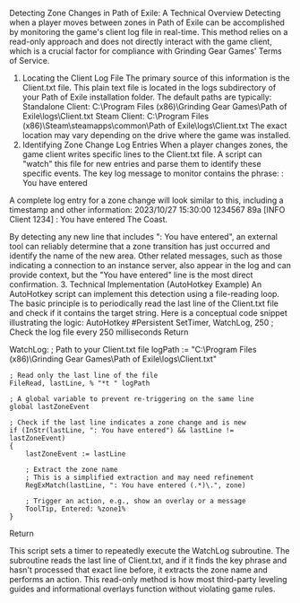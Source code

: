Detecting Zone Changes in Path of Exile: A Technical Overview
Detecting when a player moves between zones in Path of Exile can be accomplished by monitoring the game's client log file in real-time. This method relies on a read-only approach and does not directly interact with the game client, which is a crucial factor for compliance with Grinding Gear Games' Terms of Service.
1. Locating the Client Log File
The primary source of this information is the Client.txt file. This plain text file is located in the logs subdirectory of your Path of Exile installation folder. The default paths are typically:
Standalone Client: C:\Program Files (x86)\Grinding Gear Games\Path of Exile\logs\Client.txt
Steam Client: C:\Program Files (x86)\Steam\steamapps\common\Path of Exile\logs\Client.txt
The exact location may vary depending on the drive where the game was installed.
2. Identifying Zone Change Log Entries
When a player changes zones, the game client writes specific lines to the Client.txt file. A script can "watch" this file for new entries and parse them to identify these specific events. The key log message to monitor contains the phrase:
: You have entered

A complete log entry for a zone change will look similar to this, including a timestamp and other information:
2023/10/27 15:30:00 1234567 89a [INFO Client 1234] : You have entered The Coast.

By detecting any new line that includes ": You have entered", an external tool can reliably determine that a zone transition has just occurred and identify the name of the new area. Other related messages, such as those indicating a connection to an instance server, also appear in the log and can provide context, but the "You have entered" line is the most direct confirmation.
3. Technical Implementation (AutoHotkey Example)
An AutoHotkey script can implement this detection using a file-reading loop. The basic principle is to periodically read the last line of the Client.txt file and check if it contains the target string.
Here is a conceptual code snippet illustrating the logic:
AutoHotkey
#Persistent
SetTimer, WatchLog, 250 ; Check the log file every 250 milliseconds
Return

WatchLog:
    ; Path to your Client.txt file
    logPath := "C:\Program Files (x86)\Grinding Gear Games\Path of Exile\logs\Client.txt"
    
    ; Read only the last line of the file
    FileRead, lastLine, % "*t " logPath

    ; A global variable to prevent re-triggering on the same line
    global lastZoneEvent
    
    ; Check if the last line indicates a zone change and is new
    if (InStr(lastLine, ": You have entered") && lastLine != lastZoneEvent)
    {
        lastZoneEvent := lastLine
        
        ; Extract the zone name
        ; This is a simplified extraction and may need refinement
        RegExMatch(lastLine, ": You have entered (.*)\.", zone)
        
        ; Trigger an action, e.g., show an overlay or a message
        ToolTip, Entered: %zone1%
    }
Return

This script sets a timer to repeatedly execute the WatchLog subroutine. The subroutine reads the last line of Client.txt, and if it finds the key phrase and hasn't processed that exact line before, it extracts the zone name and performs an action. This read-only method is how most third-party leveling guides and informational overlays function without violating game rules.

